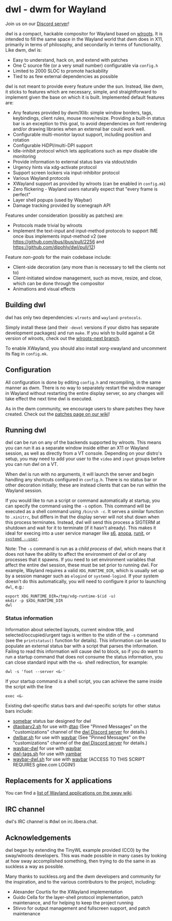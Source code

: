 # dwl - dwm for Wayland

Join us on our [Discord server](https://discord.gg/jJxZnrGPWN)!

dwl is a compact, hackable compositor for Wayland based on
[wlroots](https://gitlab.freedesktop.org/wlroots/wlroots/). It is intended to
fill the same space in the Wayland world that dwm does in X11, primarily in
terms of philosophy, and secondarily in terms of functionality. Like dwm, dwl
is:

- Easy to understand, hack on, and extend with patches
- One C source file (or a very small number) configurable via `config.h`
- Limited to 2000 SLOC to promote hackability
- Tied to as few external dependencies as possible

dwl is not meant to provide every feature under the sun. Instead, like dwm, it
sticks to features which are necessary, simple, and straightforward to implement
given the base on which it is built. Implemented default features are:

- Any features provided by dwm/Xlib: simple window borders, tags, keybindings,
  client rules, mouse move/resize. Providing a built-in status bar is an
  exception to this goal, to avoid dependencies on font rendering and/or drawing
  libraries when an external bar could work well.
- Configurable multi-monitor layout support, including position and rotation
- Configurable HiDPI/multi-DPI support
- Idle-inhibit protocol which lets applications such as mpv disable idle
  monitoring
- Provide information to external status bars via stdout/stdin
- Urgency hints via xdg-activate protocol
- Support screen lockers via input-inhibitor protocol
- Various Wayland protocols
- XWayland support as provided by wlroots (can be enabled in `config.mk`)
- Zero flickering - Wayland users naturally expect that "every frame is perfect"
- Layer shell popups (used by Waybar)
- Damage tracking provided by scenegraph API

Features under consideration (possibly as patches) are:

- Protocols made trivial by wlroots
- Implement the text-input and input-method protocols to support IME once ibus
  implements input-method v2 (see https://github.com/ibus/ibus/pull/2256 and
  https://github.com/djpohly/dwl/pull/12)

Feature *non-goals* for the main codebase include:

- Client-side decoration (any more than is necessary to tell the clients not to)
- Client-initiated window management, such as move, resize, and close, which can
  be done through the compositor
- Animations and visual effects

## Building dwl

dwl has only two dependencies: `wlroots` and `wayland-protocols`.

Simply install these (and their `-devel` versions if your distro has separate
development packages) and run `make`.  If you wish to build against a Git
version of wlroots, check out the [wlroots-next
branch](https://github.com/djpohly/dwl/tree/wlroots-next).

To enable XWayland, you should also install xorg-xwayland and uncomment its flag
in `config.mk`.

## Configuration

All configuration is done by editing `config.h` and recompiling, in the same
manner as dwm. There is no way to separately restart the window manager in
Wayland without restarting the entire display server, so any changes will take
effect the next time dwl is executed.

As in the dwm community, we encourage users to share patches they have created.
Check out the [patches page on our
wiki](https://github.com/djpohly/dwl/wiki/Patches)!

## Running dwl

dwl can be run on any of the backends supported by wlroots. This means you can
run it as a separate window inside either an X11 or Wayland session, as well as
directly from a VT console. Depending on your distro's setup, you may need to
add your user to the `video` and `input` groups before you can run dwl on a VT.

When dwl is run with no arguments, it will launch the server and begin handling
any shortcuts configured in `config.h`. There is no status bar or other
decoration initially; these are instead clients that can be run within the
Wayland session.

If you would like to run a script or command automatically at startup, you can
specify the command using the `-s` option. This command will be executed as a
shell command using `/bin/sh -c`.  It serves a similar function to `.xinitrc`,
but differs in that the display server will not shut down when this process
terminates. Instead, dwl will send this process a SIGTERM at shutdown and wait
for it to terminate (if it hasn't already). This makes it ideal for execing into
a user service manager like [s6](https://skarnet.org/software/s6/),
[anopa](https://jjacky.com/anopa/),
[runit](http://smarden.org/runit/faq.html#userservices), or [`systemd
--user`](https://wiki.archlinux.org/title/Systemd/User).

Note: The `-s` command is run as a *child process* of dwl, which means that it
does not have the ability to affect the environment of dwl or of any processes
that it spawns. If you need to set environment variables that affect the entire
dwl session, these must be set prior to running dwl. For example, Wayland
requires a valid `XDG_RUNTIME_DIR`, which is usually set up by a session manager
such as `elogind` or `systemd-logind`.  If your system doesn't do this
automatically, you will need to configure it prior to launching `dwl`, e.g.:

    export XDG_RUNTIME_DIR=/tmp/xdg-runtime-$(id -u)
    mkdir -p $XDG_RUNTIME_DIR
    dwl

### Status information

Information about selected layouts, current window title, and
selected/occupied/urgent tags is written to the stdin of the `-s` command (see
the `printstatus()` function for details).  This information can be used to
populate an external status bar with a script that parses the information.
Failing to read this information will cause dwl to block, so if you do want to
run a startup command that does not consume the status information, you can
close standard input with the `<&-` shell redirection, for example:

    dwl -s 'foot --server <&-'

If your startup command is a shell script, you can achieve the same inside the
script with the line

    exec <&-

Existing dwl-specific status bars and dwl-specific scripts for other status bars include:
- [somebar](https://sr.ht/~raphi/somebar/) status bar designed for dwl
- [dtaobarv2.sh](https://cdn.discordapp.com/attachments/792078050024095745/862428883423723560/dtaobarv2.sh) for use with [dtao](https://github.com/djpohly/dtao) (See "Pinned Messages" on the "customizations" channel of the [dwl Discord server](https://discord.gg/jJxZnrGPWN) for details.)
- [dwlbar.sh](https://cdn.discordapp.com/attachments/792078050024095745/810926218529472592/dwlbar.sh) for use with [waybar](https://github.com/Alexays/Waybar) (See "Pinned Messages" on the "customizations" channel of the  [dwl Discord server](https://discord.gg/jJxZnrGPWN) for details.)
- [waybar-dwl](https://codeberg.org/fauxmight/waybar-dwl.git) for use with [waybar](https://github.com/Alexays/Waybar)
- [dwl-tags.sh](https://codeberg.org/novakane/yambar/src/branch/master/examples/scripts/dwl-tags.sh) for use with [yambar](https://codeberg.org/dnkl/yambar)
- [waybar-dwl.sh](https://gitee.com/guyuming76/personal/tree/dwl/gentoo/waybar-dwl) for use with [waybar](https://github.com/Alexays/Waybar) (ACCESS TO THIS SCRIPT REQUIRES gitee.com LOGIN!)

## Replacements for X applications

You can find a [list of Wayland applications on the sway
wiki](https://github.com/swaywm/sway/wiki/i3-Migration-Guide).

## IRC channel

dwl's IRC channel is #dwl on irc.libera.chat.

## Acknowledgements

dwl began by extending the TinyWL example provided (CC0) by the sway/wlroots
developers. This was made possible in many cases by looking at how sway
accomplished something, then trying to do the same in as suckless a way as
possible.

Many thanks to suckless.org and the dwm developers and community for the
inspiration, and to the various contributors to the project, including:

- Alexander Courtis for the XWayland implementation
- Guido Cella for the layer-shell protocol implementation, patch maintenance,
  and for helping to keep the project running
- Stivvo for output management and fullscreen support, and patch maintenance
